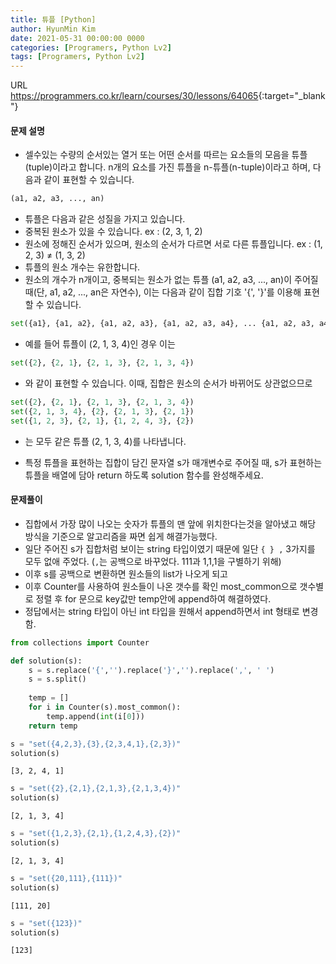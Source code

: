 ```yaml
---
title: 튜플 [Python]
author: HyunMin Kim
date: 2021-05-31 00:00:00 0000
categories: [Programers, Python Lv2]
tags: [Programers, Python Lv2]
---
```


URL <https://programmers.co.kr/learn/courses/30/lessons/64065>{:target="_blank"}

#### 문제 설명
- 셀수있는 수량의 순서있는 열거 또는 어떤 순서를 따르는 요소들의 모음을 튜플(tuple)이라고 합니다. n개의 요소를 가진 튜플을 n-튜플(n-tuple)이라고 하며, 다음과 같이 표현할 수 있습니다.

```python
(a1, a2, a3, ..., an)
```

- 튜플은 다음과 같은 성질을 가지고 있습니다.
- 중복된 원소가 있을 수 있습니다. ex : (2, 3, 1, 2)
- 원소에 정해진 순서가 있으며, 원소의 순서가 다르면 서로 다른 튜플입니다. ex : (1, 2, 3) ≠ (1, 3, 2)
- 튜플의 원소 개수는 유한합니다.
- 원소의 개수가 n개이고, 중복되는 원소가 없는 튜플 (a1, a2, a3, ..., an)이 주어질 때(단, a1, a2, ..., an은 자연수), 이는 다음과 같이 집합 기호 '{', '}'를 이용해 표현할 수 있습니다.

```python
set({a1}, {a1, a2}, {a1, a2, a3}, {a1, a2, a3, a4}, ... {a1, a2, a3, a4, ..., an})
```

- 예를 들어 튜플이 (2, 1, 3, 4)인 경우 이는

```python
set({2}, {2, 1}, {2, 1, 3}, {2, 1, 3, 4})
```

- 와 같이 표현할 수 있습니다. 이때, 집합은 원소의 순서가 바뀌어도 상관없으므로

```python
set({2}, {2, 1}, {2, 1, 3}, {2, 1, 3, 4})
set({2, 1, 3, 4}, {2}, {2, 1, 3}, {2, 1})
set({1, 2, 3}, {2, 1}, {1, 2, 4, 3}, {2})
```
- 는 모두 같은 튜플 (2, 1, 3, 4)를 나타냅니다.

- 특정 튜플을 표현하는 집합이 담긴 문자열 s가 매개변수로 주어질 때, s가 표현하는 튜플을 배열에 담아 return 하도록 solution 함수를 완성해주세요.

#### 문제풀이
- 집합에서 가장 많이 나오는 숫자가 튜플의 맨 앞에 위치한다는것을 알아냈고 해당 방식을 기준으로 알고리즘을 짜면 쉽게 해결가능했다.
- 일단 주어진 s가 집합처럼 보이는 string 타입이였기 때문에 일단 `{ } ,` 3가지를 모두 없애 주었다. (`,`는 공백으로 바꾸었다. 111과 1,1,1을 구별하기 위해)
- 이후 s를 공백으로 변환하면 원소들의 list가 나오게 되고
- 이후 Counter를 사용하여 원소들이 나온 갯수를 확인 most_common으로 갯수별로 정렬 후 for 문으로 key값만 temp안에 append하여 해결하였다.
- 정답에서는 string 타입이 아닌 int 타입을 원해서 append하면서 int 형태로 변경함.


```python
from collections import Counter

def solution(s):
    s = s.replace('{','').replace('}','').replace(',', ' ')
    s = s.split()
    
    temp = []
    for i in Counter(s).most_common():
        temp.append(int(i[0]))
    return temp
```


```python
s = "set({4,2,3},{3},{2,3,4,1},{2,3})"
solution(s)
```




    [3, 2, 4, 1]




```python
s = "set({2},{2,1},{2,1,3},{2,1,3,4})"
solution(s)
```




    [2, 1, 3, 4]




```python
s = "set({1,2,3},{2,1},{1,2,4,3},{2})"
solution(s)
```




    [2, 1, 3, 4]




```python
s = "set({20,111},{111})"
solution(s)
```




    [111, 20]




```python
s = "set({123})"
solution(s)
```




    [123]


